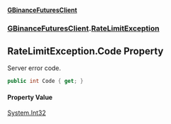 #### [GBinanceFuturesClient](./index.md 'index')
### [GBinanceFuturesClient](./GBinanceFuturesClient.md 'GBinanceFuturesClient').[RateLimitException](./GBinanceFuturesClient-RateLimitException.md 'GBinanceFuturesClient.RateLimitException')
## RateLimitException.Code Property
Server error code.  
```csharp
public int Code { get; }
```
#### Property Value
[System.Int32](https://docs.microsoft.com/en-us/dotnet/api/System.Int32 'System.Int32')  
